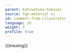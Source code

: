 ```yaml
---
parent: katsushika-hokusai
source: fgo-material-vi
id: comment-from-illustrator
language: zh
weight: 5
profile: true
---
```


{{missing}}
